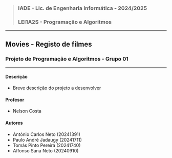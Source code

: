 >### IADE - Lic. de Engenharia Informática - 2024/2025 
>### LEI1A2S - Programação e Algoritmos
__________
## Movies - Registo de filmes
### Projeto de Programação e Algoritmos - Grupo 01
__________

#### Descrição
- Breve descrição do projeto a desenvolver 

#### Profesor 
- Nelson Costa

#### Autores
- António Carlos Neto (20241391)
- Paulo André Jadaugy (20241711)
- Tomás Pinto Pereira (20241740)
- Affonso Sana Neto (20240910)

